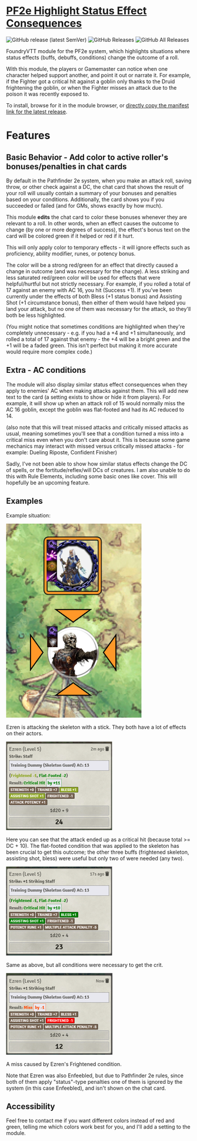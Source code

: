 # [PF2e Highlight Status Effect Consequences](https://foundryvtt.com/packages/pf2e-highlight-status-effect-consequences/)

![GitHub release (latest SemVer)](https://img.shields.io/github/v/release/itamarcu/pf2e-highlight-status-effect-consequences?style=for-the-badge) 
![GitHub Releases](https://img.shields.io/github/downloads/itamarcu/pf2e-highlight-status-effect-consequences/latest/total?style=for-the-badge) 
![GitHub All Releases](https://img.shields.io/github/downloads/itamarcu/pf2e-highlight-status-effect-consequences/total?style=for-the-badge&label=Downloads+total)  

FoundryVTT module for the PF2e system, which highlights situations where status effects (buffs, debuffs, conditions) change the outcome of a roll.

With this module, the players or Gamemaster can notice when one character helped support another, and point it out or narrate it. 
For example, if the Fighter got a critical hit against a goblin only thanks to the Druid frightening the goblin, or when the Fighter
misses an attack due to the poison it was recently exposed to.

To install, browse for it in the module browser, or [directly copy the manifest link for the latest release](https://github.com/itamarcu/pf2e-highlight-status-effect-consequences/releases/latest/download/module.json).

# Features

## Basic Behavior - Add color to active roller's bonuses/penalties in chat cards

By default in the Pathfinder 2e system, when you make an attack roll, saving throw, or other check against a DC, the chat card that shows the result of your
roll will usually contain a summary of your bonuses and penalties based on your conditions.  Additionally, the card shows
you if you succeeded or failed (and for GMs, shows exactly by how much).

This module **edits** the chat card to color these bonuses whenever they are relevant to a roll.  In other words, when an effect
causes the outcome to change (by one or more degrees of success), the effect's bonus text on the card will be colored green if it helped
or red if it hurt.

This will only apply color to temporary effects - it will ignore effects such as proficiency, ability modifier, runes, or potency bonus.

The color will be a strong red/green for an effect that directly caused a change in outcome (and was necessary for the change).
A less striking and less saturated red/green color will be used for effects that were helpful/hurtful but not strictly necessary. 
For example, if you rolled a total of 17 against an enemy with AC 16, you hit (Success +1).  If you've been currently under
the effects of both Bless (+1 status bonus) and Assisting Shot (+1 circumstance bonus), then either of them would have helped
you land your attack, but no one of them was necessary for the attack, so they'll both be less highlighted.

(You might notice that sometimes conditions are highlighted when they're completely unnecessary - e.g. if you had a +4 and +1 simultaneously, and
rolled a total of 17 against that enemy - the +4 will be a bright green and the +1 will be a faded green.  This isn't perfect but
making it more accurate would require more complex code.)

## Extra - AC conditions

The module will also display similar status effect consequences when they apply to enemies' AC when making attacks against them.
This will add new text to the card (a setting exists to show or hide it from players).  For example, it will show up when
an attack roll of 15 would normally miss the AC 16 goblin, except the goblin was flat-footed and had its AC reduced to 14. 

(also note that this will treat missed attacks and critically missed attacks as usual, meaning sometimes you'll see that a condition 
turned a miss into a critical miss even when you don't care about it.  This is because some game mechanics may interact with missed
versus critically missed attacks - for example: Dueling Riposte, Confident Finisher)

Sadly, I've not been able to show how similar status effects change the DC of spells, or the fortitude/reflex/will DCs of creatures.
I am also unable to do this with Rule Elements, including some basic ones like cover.
This will hopefully be an upcoming feature.

## Examples
Example situation:

![](metadata/example_situation.png)

Ezren is attacking the skeleton with a stick.  They both have a lot of effects on their actors.

![](metadata/example_1.png)

Here you can see that the attack ended up as a critical hit (because total >= DC + 10).  The flat-footed condition that
was applied to the skeleton has been crucial to get this outcome;  the other three buffs (frightened skeleton, assisting shot, bless)
were useful but only two of were needed (any two).

![](metadata/example_2.png)

Same as above, but all conditions were necessary to get the crit.

![](metadata/example_3.png)

A miss caused by Ezren's Frightened condition.

Note that Ezren was also Enfeebled, but due to Pathfinder 2e rules, since both of them apply "status"-type penalties 
one of them is ignored by the system (in this case Enfeebled), and isn't shown on the chat card.

## Accessibility

Feel free to contact me if you want different colors instead of red and green, telling me which colors work best for you, and I'll add a setting to the module.